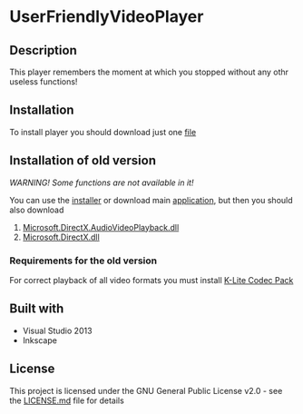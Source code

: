 # UserFriendlyVideoPlayer
## Description
This player remembers the moment at which you stopped without any othr useless functions!
## Installation
To install player you should download just one [file](https://github.com/Cheloved/UserFriendlyVideoPlayer/raw/master/UFVP/UFVP/bin/Debug/UFVP.exe)
## Installation of old version
_WARNING! Some functions are not available in it!_

You can use the [installer](https://github.com/Cheloved/UserFriendlyVideoPlayer/raw/master/oldVersion/Setup/Debug/ChapterVideoPlayer.msi) or download main [application](https://github.com/Cheloved/UserFriendlyVideoPlayer/blob/master/oldVersion/ChapterVideoPlayer/bin/Debug/ChapterVideoPlayer.exe), but then you should also download
1. [Microsoft.DirectX.AudioVideoPlayback.dll](https://github.com/Cheloved/UserFriendlyVideoPlayer/raw/master/oldVersion/ChapterVideoPlayer/bin/Debug/Microsoft.DirectX.AudioVideoPlayback.dll)
2. [Microsoft.DirectX.dll](https://github.com/Cheloved/UserFriendlyVideoPlayer/raw/master/oldVersion/ChapterVideoPlayer/bin/Debug/Microsoft.DirectX.dll)
### Requirements for the old version
For correct playback of all video formats you must install [K-Lite Codec Pack](https://www.codecguide.com/download_k-lite_codec_pack_basic.htm)
## Built with
* Visual Studio 2013
* Inkscape
## License
This project is licensed under the GNU General Public License v2.0 - see the [LICENSE.md](https://github.com/Cheloved/UserFriendlyVideoPlayer/blob/master/LICENSE) file for details
